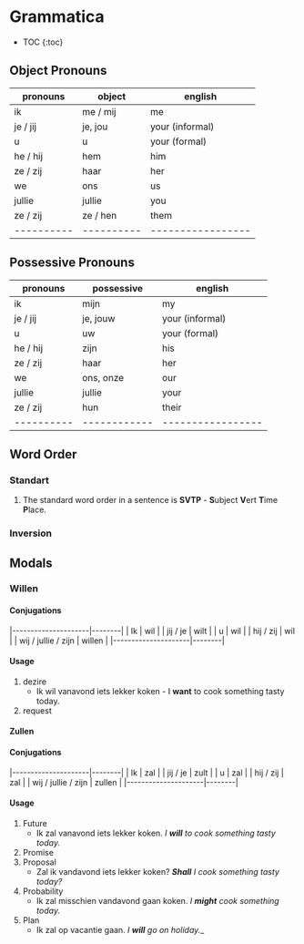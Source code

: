 # Grammatica

* TOC
{:toc}

## Object Pronouns

| pronouns | object   | english         |
|----------|----------|-----------------|
| ik       | me / mij | me              |
| je / jij | je, jou  | your (informal) |
| u        | u        | your (formal)   |
| he / hij | hem      | him             |
| ze / zij | haar     | her             |
| we       | ons      | us              |
| jullie   | jullie   | you             |
| ze / zij | ze / hen | them            |
|----------|----------|-----------------|


## Possessive Pronouns

| pronouns | possessive | english         |
|----------|------------|-----------------|
| ik       | mijn       | my              |
| je / jij | je, jouw   | your (informal) |
| u        | uw         | your (formal)   |
| he / hij | zijn       | his             |
| ze / zij | haar       | her             |
| we       | ons, onze  | our             |
| jullie   | jullie     | your            |
| ze / zij | hun        | their           |
|----------|------------|-----------------|

## Word Order

### Standart
1. The standard word order in a sentence is **SVTP** - **S**ubject **V**ert **T**ime **P**lace.

### Inversion

## Modals

### Willen

#### Conjugations

|---------------------|--------|
| Ik                  | wil    |
| jij / je            | wilt   |
| u                   | wil    |
| hij / zij           | wil    |
| wij / jullie / zijn | willen |
|---------------------|--------|

#### Usage
1. dezire
    * Ik wil vanavond iets lekker koken  - I **want** to cook something tasty today.
1. request

#### Zullen

#### Conjugations

|---------------------|--------|
| Ik                  | zal    |
| jij / je            | zult   |
| u                   | zal    |
| hij / zij           | zal    |
| wij / jullie / zijn | zullen |
|---------------------|--------|

#### Usage
1. Future
    * Ik zal vanavond iets lekker koken. _I **will** to cook something tasty today._
1. Promise
1. Proposal
    * Zal ik vandavond iets lekker koken? _**Shall** I cook something tasty today?_
1. Probability
    * Ik zal misschien vandavond gaan koken. _I **might** cook something today._
1. Plan
    * Ik zal op vacantie gaan. _I **will** go on holiday.__
